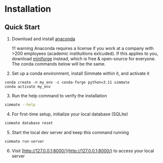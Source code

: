 # Installation

## Quick Start

1. Download and install [anaconda](https://www.anaconda.com/products/distribution)

    !!! warning
        Anaconda requires a license if you work at a company with >200 employees (academic instituitions exlcuded). If this applies to you, download [miniforge](https://github.com/conda-forge/miniforge) instead, which is free & open-source for everyone. The conda commands below will be the same.

2. Set up a conda environment, install Simmate within it, and activate it
``` shell
conda create -n my_env -c conda-forge python=3.11 simmate
conda activate my_env
```

3. Run the help command to verify the installation
``` bash
simmate --help
```

4. For first-time setup, initialize your local database (SQLite)
``` bash
simmate database reset
```

5. Start the local dev server and keep this command running
``` bash
simmate run-server
```

6. Visit [http://127.0.0.1:8000/](http://127.0.0.1:8000/) to access your local server
